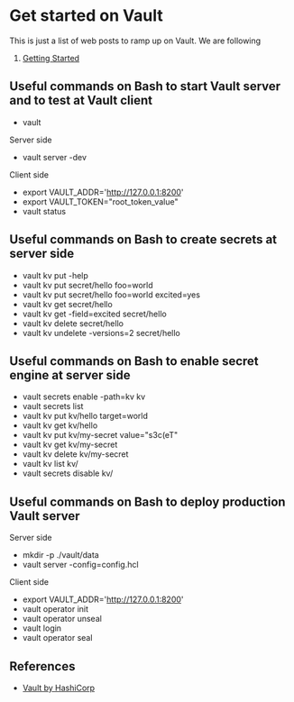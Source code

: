 # Get started on Vault

This is just a list of web posts to ramp up on Vault. We are following

1. [Getting Started](https://learn.hashicorp.com/collections/vault/getting-started)

## Useful commands on Bash to start Vault server and to test at Vault client

- vault

Server side

- vault server -dev

Client side

- export VAULT_ADDR='http://127.0.0.1:8200'
- export VAULT_TOKEN="root_token_value"
- vault status

## Useful commands on Bash to create secrets at server side

- vault kv put -help
- vault kv put secret/hello foo=world
- vault kv put secret/hello foo=world excited=yes
- vault kv get secret/hello
- vault kv get -field=excited secret/hello
- vault kv delete secret/hello
- vault kv undelete -versions=2 secret/hello

## Useful commands on Bash to enable secret engine at server side

- vault secrets enable -path=kv kv
- vault secrets list
- vault kv put kv/hello target=world
- vault kv get kv/hello
- vault kv put kv/my-secret value="s3c(eT"
- vault kv get kv/my-secret
- vault kv delete kv/my-secret
- vault kv list kv/
- vault secrets disable kv/

## Useful commands on Bash to deploy production Vault server

Server side

- mkdir -p ./vault/data
- vault server -config=config.hcl

Client side

- export VAULT_ADDR='http://127.0.0.1:8200'
- vault operator init
- vault operator unseal
- vault login
- vault operator seal

## References

- [Vault by HashiCorp](https://www.vaultproject.io/)
